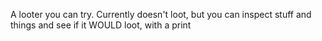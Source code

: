 A looter you can try. Currently doesn't loot, but you can inspect stuff and things and see if it WOULD loot, with a print